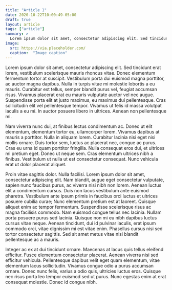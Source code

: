 ```yaml
---
title: "Article 1"
date: 2020-10-22T10:00:49-05:00
draft: true
layout: article
tags: ["article"]
summary: >
  Lorem ipsum dolor sit amet, consectetur adipiscing elit. Sed tincidunt erat lorem, vestibulum scelerisque mauris rhoncus vitae. Donec elementum fermentum tortor at suscipit.
image: 
  src: https://via.placeholder.com/
  caption:  "Image caption"
---
```


Lorem ipsum dolor sit amet, consectetur adipiscing elit. Sed tincidunt erat lorem, vestibulum scelerisque mauris rhoncus vitae. Donec elementum fermentum tortor at suscipit. Vestibulum porta dui euismod magna porttitor, ac auctor magna dapibus. Nulla in turpis vitae mi molestie lobortis a eu mauris. Curabitur est tellus, semper blandit purus vel, feugiat accumsan risus. Vivamus placerat erat eu mauris vulputate auctor vel nec augue. Suspendisse porta elit at justo maximus, eu maximus dui pellentesque. Cras sollicitudin elit vel pellentesque tempor. Vivamus ut felis id massa volutpat iaculis a eu mi. In auctor posuere libero in ultrices. Aenean non pellentesque mi.

Nam viverra nunc dui, at finibus lectus condimentum ac. Donec ut elit elementum, elementum tortor eu, ullamcorper lorem. Vivamus dapibus at mauris a porttitor. Nulla in aliquam lorem. Curabitur lacinia nisi eget nisi mollis ornare. Duis tortor sem, luctus ac placerat nec, congue ac purus. Cras eu urna id quam porttitor fringilla. Nulla consequat eros dui, et ultrices mi pretium eget. Donec ut neque sem. Cras elementum ultrices nibh a finibus. Vestibulum ut nulla ut est consectetur consequat. Nunc vehicula erat ut dolor placerat aliquet.

Proin vitae sagittis dolor. Nulla facilisi. Lorem ipsum dolor sit amet, consectetur adipiscing elit. Nam blandit, augue eget consectetur vulputate, sapien nunc faucibus purus, ac viverra nisi nibh non lorem. Aenean luctus elit a condimentum cursus. Duis non lacus vestibulum ante euismod pharetra. Vestibulum ante ipsum primis in faucibus orci luctus et ultrices posuere cubilia curae; Nunc elementum pretium est at laoreet. Quisque aliquet enim ac tempor fermentum. Suspendisse scelerisque risus ac magna facilisis commodo. Nam euismod congue tellus nec lacinia. Nullam porta posuere purus sed lacinia. Quisque non mi eu nibh dapibus luctus cursus vitae neque. Aenean tincidunt, dui id pulvinar iaculis, erat ipsum commodo orci, vitae dignissim mi est vitae enim. Phasellus cursus nisi sed tortor consectetur sagittis. Sed sit amet metus vitae nisi blandit pellentesque ac a mauris.

Integer ac ex at dui tincidunt ornare. Maecenas at lacus quis tellus eleifend efficitur. Fusce elementum consectetur placerat. Aenean viverra nisi sed efficitur vehicula. Pellentesque dapibus velit eget quam elementum, vitae elementum lacus sollicitudin. Vivamus congue odio a purus accumsan ornare. Donec nunc felis, varius a odio quis, ultricies luctus eros. Quisque nec risus porta leo tempor euismod sed ut purus. Nunc egestas enim at erat consequat molestie. Donec id congue nibh.
